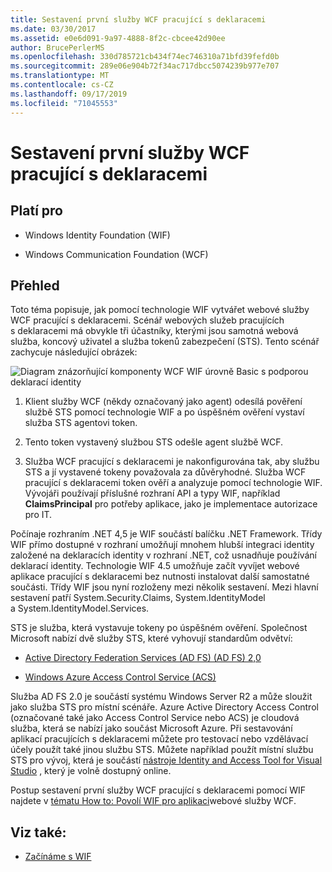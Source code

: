 ```yaml
---
title: Sestavení první služby WCF pracující s deklaracemi
ms.date: 03/30/2017
ms.assetid: e0e6d091-9a97-4888-8f2c-cbcee42d90ee
author: BrucePerlerMS
ms.openlocfilehash: 330d785721cb434f74ec746310a71bfd39fefd0b
ms.sourcegitcommit: 289e06e904b72f34ac717dbcc5074239b977e707
ms.translationtype: MT
ms.contentlocale: cs-CZ
ms.lasthandoff: 09/17/2019
ms.locfileid: "71045553"
---
```

# <a name="building-my-first-claims-aware-wcf-service"></a>Sestavení první služby WCF pracující s deklaracemi
## <a name="applies-to"></a>Platí pro  
  
- Windows Identity Foundation (WIF)  
  
- Windows Communication Foundation (WCF)  
  
## <a name="overview"></a>Přehled  
 Toto téma popisuje, jak pomocí technologie WIF vytvářet webové služby WCF pracující s deklaracemi. Scénář webových služeb pracujících s deklaracemi má obvykle tři účastníky, kterými jsou samotná webová služba, koncový uživatel a služba tokenů zabezpečení (STS). Tento scénář zachycuje následující obrázek:  
  
 ![Diagram znázorňující komponenty WCF WIF úrovně Basic s podporou deklarací identity](./media/building-my-first-claims-aware-wcf-service/windows-identify-foundation-basic-claims-aware-windows-communication-foundation-service.gif)  
  
1. Klient služby WCF (někdy označovaný jako agent) odesílá pověření službě STS pomocí technologie WIF a po úspěšném ověření vystaví služba STS agentovi token.  
  
2. Tento token vystavený službou STS odešle agent službě WCF.  
  
3. Služba WCF pracující s deklaracemi je nakonfigurována tak, aby službu STS a jí vystavené tokeny považovala za důvěryhodné. Služba WCF pracující s deklaracemi token ověří a analyzuje pomocí technologie WIF. Vývojáři používají příslušné rozhraní API a typy WIF, například **ClaimsPrincipal** pro potřeby aplikace, jako je implementace autorizace pro IT.  
  
 Počínaje rozhraním .NET 4,5 je WIF součástí balíčku .NET Framework. Třídy WIF přímo dostupné v rozhraní umožňují mnohem hlubší integraci identity založené na deklaracích identity v rozhraní .NET, což usnadňuje používání deklarací identity. Technologie WIF 4.5 umožňuje začít vyvíjet webové aplikace pracující s deklaracemi bez nutnosti instalovat další samostatné součásti. Třídy WIF jsou nyní rozloženy mezi několik sestavení. Mezi hlavní sestavení patří System.Security.Claims, System.IdentityModel a System.IdentityModel.Services.  
  
 STS je služba, která vystavuje tokeny po úspěšném ověření. Společnost Microsoft nabízí dvě služby STS, které vyhovují standardům odvětví:  
  
- [Active Directory Federation Services (AD FS) (AD FS) 2,0](https://go.microsoft.com/fwlink/?LinkID=247516)
  
- [Windows Azure Access Control Service (ACS)](https://docs.microsoft.com/previous-versions/azure/azure-services/hh147631(v=azure.100))
  
 Služba AD FS 2.0 je součástí systému Windows Server R2 a může sloužit jako služba STS pro místní scénáře. Azure Active Directory Access Control (označované také jako Access Control Service nebo ACS) je cloudová služba, která se nabízí jako součást Microsoft Azure. Při sestavování aplikací pracujících s deklaracemi můžete pro testovací nebo vzdělávací účely použít také jinou službu STS. Můžete například použít místní službu STS pro vývoj, která je součástí [nástroje Identity and Access Tool for Visual Studio](https://go.microsoft.com/fwlink/?LinkID=245849) , který je volně dostupný online.  
  
 Postup sestavení první služby WCF pracující s deklaracemi pomocí WIF najdete v [tématu How to: Povolí WIF pro aplikaci](how-to-enable-wif-for-a-wcf-web-service-application.md)webové služby WCF.
  
## <a name="see-also"></a>Viz také:

- [Začínáme s WIF](getting-started-with-wif.md)

